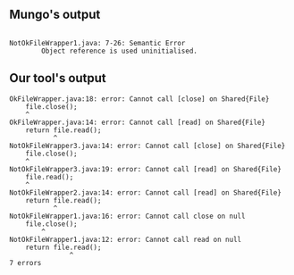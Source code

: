 ## Mungo's output

```

NotOkFileWrapper1.java: 7-26: Semantic Error
		Object reference is used uninitialised.```

## Our tool's output

```
OkFileWrapper.java:18: error: Cannot call [close] on Shared{File}
    file.close();
    ^
OkFileWrapper.java:14: error: Cannot call [read] on Shared{File}
    return file.read();
           ^
NotOkFileWrapper3.java:14: error: Cannot call [close] on Shared{File}
    file.close();
    ^
NotOkFileWrapper3.java:19: error: Cannot call [read] on Shared{File}
    file.read();
    ^
NotOkFileWrapper2.java:14: error: Cannot call [read] on Shared{File}
    return file.read();
           ^
NotOkFileWrapper1.java:16: error: Cannot call close on null
    file.close();
        ^
NotOkFileWrapper1.java:12: error: Cannot call read on null
    return file.read();
               ^
7 errors```
